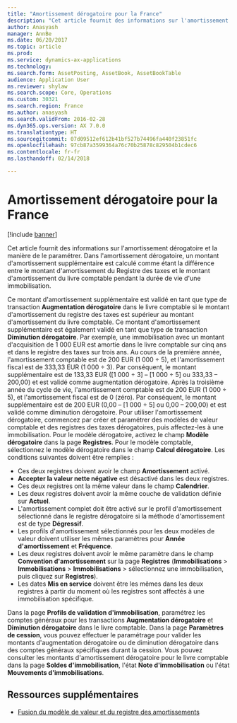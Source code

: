 ```yaml
---
title: "Amortissement dérogatoire pour la France"
description: "Cet article fournit des informations sur l'amortissement dérogatoire et la manière de le paramétrer. Dans l'amortissement dérogatoire, un montant d'amortissement supplémentaire est calculé comme étant la différence entre le montant d'amortissement du modèle de valeur de taxe et le montant d'amortissement du modèle de valeur comptable pendant la durée de vie d'une immobilisation."
author: Anasyash
manager: AnnBe
ms.date: 06/20/2017
ms.topic: article
ms.prod: 
ms.service: dynamics-ax-applications
ms.technology: 
ms.search.form: AssetPosting, AssetBook, AssetBookTable
audience: Application User
ms.reviewer: shylaw
ms.search.scope: Core, Operations
ms.custom: 30321
ms.search.region: France
ms.author: anasyash
ms.search.validFrom: 2016-02-28
ms.dyn365.ops.version: AX 7.0.0
ms.translationtype: HT
ms.sourcegitcommit: 07d09512ef612b41bf527b74496fa440f23851fc
ms.openlocfilehash: 97cb87a3599364a76c70b25878c829504b1cdec6
ms.contentlocale: fr-fr
ms.lasthandoff: 02/14/2018

---
```


# <a name="derogatory-depreciation-for-france"></a>Amortissement dérogatoire pour la France

[!include [banner](../includes/banner.md)]

Cet article fournit des informations sur l'amortissement dérogatoire et la manière de le paramétrer. Dans l'amortissement dérogatoire, un montant d'amortissement supplémentaire est calculé comme étant la différence entre le montant d'amortissement du Registre des taxes et le montant d'amortissement du livre comptable pendant la durée de vie d'une immobilisation.

Ce montant d'amortissement supplémentaire est validé en tant que type de transaction **Augmentation dérogatoire** dans le livre comptable si le montant d'amortissement du registre des taxes est supérieur au montant d'amortissement du livre comptable. Ce montant d'amortissement supplémentaire est également validé en tant que type de transaction **Diminution dérogatoire**. Par exemple, une immobilisation avec un montant d'acquisition de 1 000 EUR est amortie dans le livre comptable sur cinq ans et dans le registre des taxes sur trois ans. Au cours de la première année, l'amortissement comptable est de 200 EUR (1 000 ÷ 5), et l'amortissement fiscal est de 333,33 EUR (1 000 ÷ 3). Par conséquent, le montant supplémentaire est de 133,33 EUR (\[1 000 ÷ 3\] – \[1 000 ÷ 5\] ou 333,33 – 200,00) et est validé comme augmentation dérogatoire. Après la troisième année du cycle de vie, l'amortissement comptable est de 200 EUR (1 000 ÷ 5), et l'amortissement fiscal est de 0 (zéro). Par conséquent, le montant supplémentaire est de 200 EUR (0,00 – \[1 000 ÷ 5\] ou 0,00 – 200,00) et est validé comme diminution dérogatoire. Pour utiliser l'amortissement dérogatoire, commencez par créer et paramétrer des modèles de valeur comptable et des registres des taxes dérogatoires, puis affectez-les à une immobilisation. Pour le modèle dérogatoire, activez le champ **Modèle dérogatoire** dans la page **Registres**. Pour le modèle comptable, sélectionnez le modèle dérogatoire dans le champ **Calcul dérogatoire**. Les conditions suivantes doivent être remplies :

-   Ces deux registres doivent avoir le champ **Amortissement** activé.
-   **Accepter la valeur nette négative** est désactivé dans les deux registres.
-   Ces deux registres ont la même valeur dans le champ **Calendrier**.
-   Les deux registres doivent avoir la même couche de validation définie sur **Actuel**.
-   L'amortissement complet doit être activé sur le profil d'amortissement sélectionné dans le registre dérogatoire si la méthode d'amortissement est de type **Dégressif**.
-   Les profils d'amortissement sélectionnés pour les deux modèles de valeur doivent utiliser les mêmes paramètres pour **Année d'amortissement** et **Fréquence**.
-   Les deux registres doivent avoir le même paramètre dans le champ **Convention d'amortissement** sur la page **Registres** (**Immobilisations** > **Immobilisations** > **Immobilisations** > sélectionnez une immobilisation, puis cliquez sur **Registres**).
-   Les dates **Mis en service** doivent être les mêmes dans les deux registres à partir du moment où les registres sont affectés à une immobilisation spécifique.

Dans la page **Profils de validation d'immobilisation**, paramétrez les comptes généraux pour les transactions **Augmentation dérogatoire** et **Diminution dérogatoire** dans le livre comptable. Dans la page **Paramètres de cession**, vous pouvez effectuer le paramétrage pour valider les montants d'augmentation dérogatoire ou de diminution dérogatoire dans des comptes généraux spécifiques durant la cession. Vous pouvez consulter les montants d'amortissement dérogatoire pour le livre comptable dans la page **Soldes d'immobilisation**, l'état **Note d'immobilisation** ou l'état **Mouvements d'immobilisations**.


## <a name="additional-resources"></a>Ressources supplémentaires

- [Fusion du modèle de valeur et du registre des amortissements](../fixed-assets/fixed-asset-value-model-depreciation-book-merge.md)

